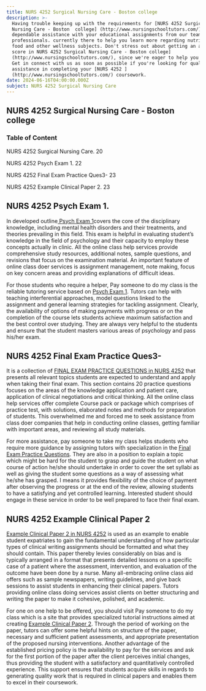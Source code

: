 ```yaml
---
title: NURS 4252 Surgical Nursing Care - Boston college
description: >-
  Having trouble keeping up with the requirements for [NURS 4252 Surgical
  Nursing Care - Boston  college] (http://www.nursingschooltutors.com/) Get
  dependable assistance with your educational assignments from our team of
  professionals. currently there to help you learn more regarding nutritious
  food and other wellness subjects. Don't stress out about getting an acceptable
  score in NURS 4252 Surgical Nursing Care - Boston college]
  (http://www.nursingschooltutors.com/), since we're eager to help you flourish.
  Get in connect with us as soon as possible if you're looking for qualified
  assistance in completing your [NURS 4252 ]
  (http://www.nursingschooltutors.com/) coursework.
date: 2024-06-16T04:00:00.000Z
subject: NURS 4252 Surgical Nursing Care
---
```


## **NURS 4252 Surgical Nursing Care - Boston college**

### Table of Content

NURS 4252 Surgical Nursing Care. 20

NURS 4252 Psych Exam 1. 22

NURS 4252 Final Exam Practice Ques3- 23

NURS 4252 Example Clinical Paper 2. 23

## NURS 4252 Psych Exam 1.

In developed outline[ Psych Exam 1](https://www.bc.edu/bc-web/schools/cson.html)covers the core of the disciplinary knowledge, including mental health
disorders and their treatments, and theories prevailing in this field. This
exam is helpful in evaluating student’s knowledge in the field of psychology
and their capacity to employ these concepts actually in clinic. All the online
class help services provide comprehensive study resources, additional notes,
sample questions, and revisions that focus on the examination material. An
important feature of online class doer services is assignment management, note
making, focus on key concern areas and providing explanations of difficult ideas.

For those students who require a helper, Pay someone to do my class is the reliable tutoring service based on [Psych Exam 1](https://www.bc.edu/bc-web/schools/cson.html). Tutors can help with teaching interferential approaches, model questions linked
to the assignment and general learning strategies for tackling assignment.
Clearly, the availability of options of making payments with progress or on the
completion of the course lets students achieve maximum satisfaction and the
best control over studying. They are always very helpful to the students and
ensure that the student masters various areas of psychology and pass his/her
exam.

## NURS 4252 Final Exam Practice Ques3-

It is a collection of [FINAL EXAM PRACTICE QUESTIONS in NURS 4252](https://www.bc.edu/bc-web/schools/cson.html) that presents all
relevant topics students are expected to understand and apply when taking their
final exam. This section contains 20 practice questions focuses on the areas of
the knowledge application and patient care, application of clinical
negotiations and critical thinking. All the online class help services offer
complete Course pack or package which comprises of practice test, with
solutions, elaborated notes and methods for preparation of students. This
overwhelmed me and forced me to seek assistance from class doer companies that
help in conducting online classes, getting familiar with important areas, and
reviewing all study materials.

For more assistance, pay someone to take my class helps students who require more guidance by assigning tutors with
specialization in the [Final Exam Practice Questions](https://www.bc.edu/bc-web/schools/cson.html). They are also in a position to explain a topic which might be hard for the student to grasp and guide the student on what course of action he/she should undertake in order to cover the
set syllabi as well as giving the student some questions as a way of assessing
what he/she has grasped. I means it provides flexibility of the choice of
payment after observing the progress or at the end of the review, allowing
students to have a satisfying and yet controlled learning. Interested student
should engage in these service in order to be well prepared to face their final
exam.

## NURS 4252 Example Clinical Paper 2

[Example Clinical Paper 2 in NURS 4252](https://www.bc.edu/bc-web/schools/cson.html) is used as an example
to enable student expatriates to gain the fundamental understanding of how
particular types of clinical writing assignments should be formatted and what
they should contain. This paper thereby levies considerably on bias and is
typically arranged in a format that presents detailed lessons on a specific
case of a patient where the assessment, intervention, and evaluation of the
outcome have been done by a nurse. Many all-embracing online class aid offers
such as sample newspapers, writing guidelines, and give back sessions to assist
students in enhancing their clinical papers. Tutors providing online class
doing services assist clients on better structuring and writing the paper to
make it cohesive, polished, and academic.

For one on one help to be offered, you should visit Pay someone to do my class which is a site that provides
specialized tutorial instructions aimed at creating [Example Clinical Paper 2](https://www.bc.edu/bc-web/schools/cson.html). Through the period of working on the paper, tutors can offer some helpful hints on structure of the paper, necessary and sufficient patient assessments, and appropriate presentation of the proposed nursing interventions. Another advantage of the established
pricing policy is the availability to pay for the services and ask for the
first portion of the paper after the client perceives initial changes, thus
providing the student with a satisfactory and quantitatively controlled
experience. This support ensures that students acquire skills in regards to
generating quality work that is required in clinical papers and enables them to
excel in their coursework.
